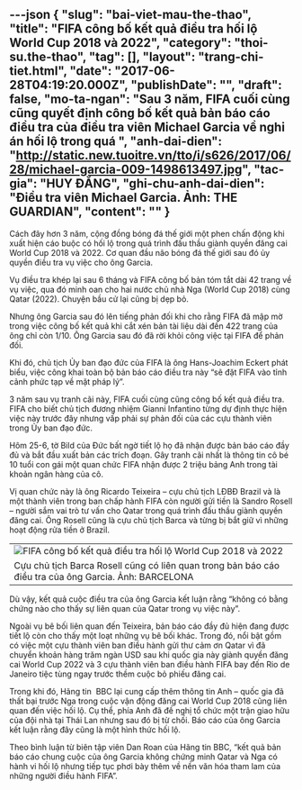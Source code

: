---json
{
    "slug": "bai-viet-mau-the-thao",
    "title": "FIFA công bố kết quả điều tra hối lộ World Cup 2018 và 2022",
    "category": "thoi-su.the-thao",
    "tag": [],
    "layout": "trang-chi-tiet.html",
    "date": "2017-06-28T04:19:20.000Z",
    "publishDate": "",
    "draft": false,
    "mo-ta-ngan": "Sau 3 năm, FIFA cuối cùng cũng quyết định công bố kết quả bản báo cáo điều tra của điều tra viên Michael Garcia về nghi án hối lộ trong quá ",
    "anh-dai-dien": "http://static.new.tuoitre.vn/tto/i/s626/2017/06/28/michael-garcia-009-1498613497.jpg",
    "tac-gia": "HUY ĐĂNG",
    "ghi-chu-anh-dai-dien": "Điều tra viên Michael Garcia. Ảnh: THE GUARDIAN",
    "__content__": ""
}
---
<p>C&aacute;ch đ&acirc;y hơn 3 năm, cộng đồng b&oacute;ng đ&aacute; thế giới một phen chấn động khi xuất hiện c&aacute;o buộc c&oacute; hối lộ trong qu&aacute; tr&igrave;nh đấu thầu gi&agrave;nh quyền đăng cai World Cup 2018 v&agrave; 2022. Cơ quan đầu n&atilde;o b&oacute;ng đ&aacute; thế giới sau đ&oacute; ủy quyền điều tra vụ việc cho &ocirc;ng Garcia.</p>

<p>Vụ điều tra kh&eacute;p lại sau 6 th&aacute;ng v&agrave; FIFA c&ocirc;ng bố bản t&oacute;m tắt d&agrave;i 42 trang về vụ việc, qua đ&oacute; minh oan cho hai&nbsp;nước chủ nh&agrave; Nga (World Cup 2018) c&ugrave;ng Qatar (2022). Chuyện bầu cử lại cũng bị dẹp bỏ.</p>

<p>Nhưng &ocirc;ng Garcia sau đ&oacute; l&ecirc;n tiếng phản đối khi cho rằng FIFA đ&atilde; mập mờ trong việc c&ocirc;ng bố kết quả khi cắt x&eacute;n bản t&agrave;i liệu d&agrave;i đến 422 trang của &ocirc;ng chỉ c&ograve;n 1/10. &Ocirc;ng Garcia sau đ&oacute; đ&atilde; rời khỏi c&ocirc;ng việc tại FIFA để phản đối.</p>

<p>Khi đ&oacute;, chủ tịch Ủy ban đạo đức của FIFA l&agrave; &ocirc;ng Hans-Joachim Eckert ph&aacute;t biểu,&nbsp;việc c&ocirc;ng khai to&agrave;n bộ bản b&aacute;o c&aacute;o điều tra n&agrave;y &ldquo;sẽ đặt FIFA v&agrave;o tỉnh cảnh phức tạp về mặt ph&aacute;p l&yacute;&rdquo;.</p>

<p>3 năm sau vụ tranh c&atilde;i n&agrave;y, FIFA cuối c&ugrave;ng cũng c&ocirc;ng bố kết quả điều tra. FIFA cho biết chủ tịch đương nhiệm Gianni Infantino từng dự định thực hiện việc n&agrave;y trước đ&acirc;y nhưng vấp phải sự phản đối của c&aacute;c cựu th&agrave;nh vi&ecirc;n trong Ủy ban đạo đức.</p>

<p>H&ocirc;m 25-6, tờ Bild của Đức bất ngờ tiết lộ họ đ&atilde; nhận được bản b&aacute;o c&aacute;o đầy đủ v&agrave; bắt đầu xuất bản c&aacute;c tr&iacute;ch đoạn. G&acirc;y tranh c&atilde;i nhất l&agrave; th&ocirc;ng tin c&ocirc; b&eacute; 10 tuổi con g&aacute;i một quan chức FIFA nhận được 2 triệu bảng Anh trong t&agrave;i khoản ng&acirc;n h&agrave;ng của c&ocirc;.</p>

<p>Vị quan chức n&agrave;y l&agrave; &ocirc;ng Ricardo Teixeira &ndash; cựu chủ tịch LĐBĐ Brazil v&agrave; l&agrave; một th&agrave;nh vi&ecirc;n trong ban chấp h&agrave;nh FIFA c&ograve;n người gửi tiền l&agrave; Sandro Rosell &ndash; người sắm vai tr&ograve; tư vấn cho Qatar trong qu&aacute; tr&igrave;nh đấu thầu gi&agrave;nh quyền đăng cai. &Ocirc;ng Rosell cũng l&agrave; cựu chủ tịch Barca v&agrave; từng bị bắt giữ v&igrave; những hoạt động rửa tiền ở Brazil.</p>

<table align="center" border="0" cellpadding="0" cellspacing="0">
	<tbody>
		<tr>
			<td><img alt="​FIFA công bố kết quả điều tra hối lộ World Cup 2018 và 2022" src="http://static.new.tuoitre.vn/tto/i/s626/2017/06/28/rosell-1498613542.jpg" /></td>
		</tr>
		<tr>
			<td>Cựu chủ tịch Barca Rosell cũng c&oacute; li&ecirc;n quan trong bản b&aacute;o c&aacute;o điều tra của &ocirc;ng Garcia. Ảnh: BARCELONA</td>
		</tr>
	</tbody>
</table>

<p>D&ugrave; vậy, kết quả cuộc điều tra của &ocirc;ng Garcia kết luận rằng &ldquo;kh&ocirc;ng c&oacute; bằng chứng n&agrave;o cho thấy sự li&ecirc;n quan của Qatar trong vụ việc n&agrave;y&rdquo;.</p>

<p>Ngo&agrave;i vụ b&ecirc; bối li&ecirc;n quan đến Teixeira, bản b&aacute;o c&aacute;o đầy đủ hiện đang được tiết lộ c&ograve;n cho thấy một loạt những vụ b&ecirc; bối kh&aacute;c. Trong đ&oacute;, nổi bật gồm c&oacute; việc một cựu th&agrave;nh vi&ecirc;n ban điều h&agrave;nh gửi thư cảm ơn Qatar v&igrave; đ&atilde; chuyển khoản h&agrave;ng trăm ng&agrave;n USD sau khi quốc gia n&agrave;y gi&agrave;nh quyền đăng cai World Cup 2022 v&agrave; 3 cựu th&agrave;nh vi&ecirc;n ban điều h&agrave;nh FIFA bay đến Rio de Janeiro tiệc t&ugrave;ng ngay trước thềm cuộc bỏ phiếu đăng cai.</p>

<p>Trong khi đ&oacute;, H&atilde;ng tin&nbsp; BBC lại cung cấp th&ecirc;m th&ocirc;ng tin Anh &ndash; quốc gia đ&atilde; thất bại trước Nga trong cuộc vận động đăng cai World Cup 2018 cũng li&ecirc;n quan đến việc hối lộ. Cụ thể, ph&iacute;a Anh đ&atilde; đề nghị tổ chức một trận giao hữu của đội nh&agrave; tại Th&aacute;i Lan&nbsp;nhưng sau đ&oacute; bị từ chối. B&aacute;o c&aacute;o của &ocirc;ng Garcia kết luận rằng đ&acirc;y cũng l&agrave; một h&igrave;nh thức hối lộ.</p>

<p>Theo b&igrave;nh luận từ bi&ecirc;n tập vi&ecirc;n Dan Roan của H&atilde;ng tin BBC, &ldquo;kết quả bản b&aacute;o c&aacute;o chung cuộc của &ocirc;ng Garcia kh&ocirc;ng chứng minh Qatar v&agrave; Nga c&oacute; h&agrave;nh vi hối lộ nhưng tiếp tục phơi b&agrave;y th&ecirc;m về nền văn h&oacute;a tham lam của những người điều h&agrave;nh FIFA&rdquo;.</p>

